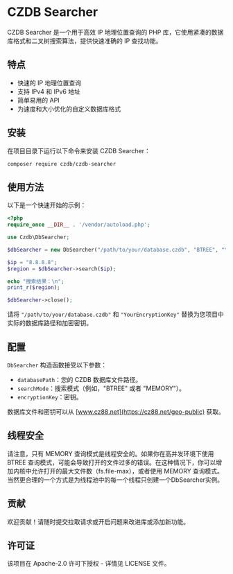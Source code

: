 # CZDB Searcher

CZDB Searcher 是一个用于高效 IP 地理位置查询的 PHP 库，它使用紧凑的数据库格式和二叉树搜索算法，提供快速准确的 IP 查找功能。

## 特点

- 快速的 IP 地理位置查询
- 支持 IPv4 和 IPv6 地址
- 简单易用的 API
- 为速度和大小优化的自定义数据库格式

## 安装

在项目目录下运行以下命令来安装 CZDB Searcher：

```bash
composer require czdb/czdb-searcher
```

## 使用方法

以下是一个快速开始的示例：

```php
<?php
require_once __DIR__ . '/vendor/autoload.php';

use Czdb\DbSearcher;

$dbSearcher = new DbSearcher("/path/to/your/database.czdb", "BTREE", "YourEncryptionKey");

$ip = "8.8.8.8";
$region = $dbSearcher->search($ip);

echo "搜索结果：\n";
print_r($region);

$dbSearcher->close();
```

请将 `"/path/to/your/database.czdb"` 和 `"YourEncryptionKey"` 替换为您项目中实际的数据库路径和加密密钥。

## 配置

`DbSearcher` 构造函数接受以下参数：

- `databasePath`：您的 CZDB 数据库文件路径。
- `searchMode`：搜索模式（例如，"BTREE" 或者 "MEMORY"）。
- `encryptionKey`：密钥。

数据库文件和密钥可以从 [www.cz88.net](https://cz88.net/geo-public) 获取。

## 线程安全

请注意，只有 MEMORY 查询模式是线程安全的。如果你在高并发环境下使用 BTREE 查询模式，可能会导致打开的文件过多的错误。在这种情况下，你可以增加内核中允许打开的最大文件数（fs.file-max），或者使用 MEMORY 查询模式。当然更合理的一个方式是为线程池中的每一个线程只创建一个DbSearcher实例。

## 贡献

欢迎贡献！请随时提交拉取请求或开启问题来改进库或添加新功能。

## 许可证

该项目在 Apache-2.0 许可下授权 - 详情见 LICENSE 文件。